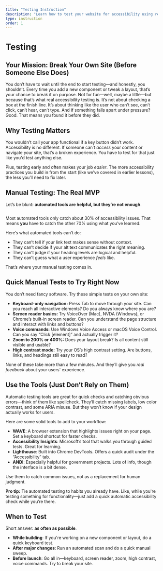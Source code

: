 ```yaml
---
title: "Testing Instruction"
description: "Learn how to test your website for accessibility using real tools and assistive tech—and why testing early and often makes all the difference."
type: instruction
order: 1
---
```


# Testing

<h2 class="subheading">Your Mission: Break Your Own Site (Before Someone Else Does)</h2>

You don’t have to wait until the end to start testing—and honestly, you shouldn’t. Every time you add a new component or tweak a layout, that’s your chance to break it on purpose. Not for fun—well, maybe a little—but because that’s what real accessibility testing is. It’s not about checking a box at the finish line. It’s about thinking like the user who can’t see, can’t click, can’t hear, can’t type. And if something falls apart under pressure? Good. That means you found it before they did.

## Why Testing Matters

You wouldn't call your app functional if a key button didn’t work. Accessibility is no different. If someone can’t _access_ your content or navigate your site, that’s a broken experience. You have to test for that just like you'd test anything else.

Plus, testing early and often makes your job _easier_. The more accessibility practices you build in from the start (like we’ve covered in earlier lessons), the less you’ll need to fix later.

## Manual Testing: The Real MVP

Let’s be blunt: **automated tools are helpful, but they’re not enough**. 

<div class="important-callout">
  <img src="/images/icon_eyes_right.png" alt="" class="icon-eyes" />
  <div>
    <div class="important-content">
      <p>
        Most automated tools only catch about 30% of accessibility issues. That means <strong>you</strong> have to catch the other 70% using what you’ve learned.
      </p>
    </div>
  </div>
</div>

Here’s what automated tools can’t do:

- They can’t tell if your link text makes sense without context.
- They can’t decide if your alt text communicates the right meaning.
- They can’t judge if your heading levels are logical and helpful.
- They can’t guess what a user experience _feels_ like.

That’s where your manual testing comes in.

## Quick Manual Tests to Try Right Now

You don’t need fancy software. Try these simple tests on your own site:

- **Keyboard-only navigation:** Press Tab to move through your site. Can you reach all interactive elements? Do you always know where you are?
- **Screen reader basics:** Try VoiceOver (Mac), NVDA (Windows), or Chrome’s built-in screen reader. Can you understand the page structure and interact with links and buttons?
- **Voice commands:** Use Windows Voice Access or macOS Voice Control. Can you say “Click [element]” and actually trigger it?
- **Zoom to 200% or 400%:** Does your layout break? Is all content still visible and usable?
- **High contrast mode:** Try your OS’s high contrast setting. Are buttons, links, and headings still easy to read?

None of these take more than a few minutes. And they’ll give you _real feedback_ about your users' experience.

## Use the Tools (Just Don’t Rely on Them)

Automatic testing tools are great for quick checks and catching obvious errors—think of them like spellcheck. They’ll catch missing labels, low color contrast, and some ARIA misuse. But they won’t know if your design actually works for users.

Here are some solid tools to add to your workflow:

- **WAVE**: A browser extension that highlights issues right on your page. Set a keyboard shortcut for faster checks.
- **Accessibility Insights**: Microsoft’s tool that walks you through guided tests. Great for learning.
- **Lighthouse**: Built into Chrome DevTools. Offers a quick audit under the “Accessibility” tab.
- **ANDI**: Especially helpful for government projects. Lots of info, though the interface is a bit dense.

Use them to catch common issues, not as a replacement for human judgment.

**Pro tip:** Tie automated testing to habits you already have. Like, while you're testing something for functionality—just add a quick automatic accessibility check while you’re there.

## When to Test

Short answer: **as often as possible**.

- **While building**: If you're working on a new component or layout, do a quick keyboard test.
- **After major changes**: Run an automated scan and do a quick manual sweep.
- **Before launch**: Go all in—keyboard, screen reader, zoom, high contrast, voice commands. Try to break your site.
